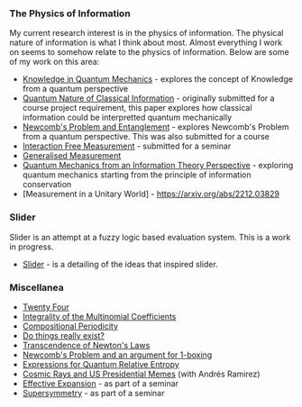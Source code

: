 ### The Physics of Information
My current research interest is in the physics of information. The physical nature of information is what I think about most. Almost everything I work on seems to somehow relate to the physics of information. Below are some of my work on this area:
* [Knowledge in Quantum Mechanics](quantum-knowledge.pdf) - explores the concept of Knowledge from a quantum perspective
* [Quantum Nature of Classical Information](quantum-nature.pdf) - originally submitted for a course project requirement, this paper explores how classical information could be interpretted quantum mechanically
* [Newcomb's Problem and Entanglement](quantum-newcomb.pdf) - explores Newcomb's Problem from a quantum perspective. This was also submitted for a course
* [Interaction Free Measurement](interaction-free.pdf) - submitted for a seminar
* [Generalised Measurement](generalised-measurement.pdf)
* [Quantum Mechanics from an Information Theory Perspective](qm-it.pdf) - exploring quantum mechanics starting from the principle of information conservation
* [Measurement in a Unitary World] - https://arxiv.org/abs/2212.03829

### Slider
Slider is an attempt at a fuzzy logic based evaluation system. This is a work in progress.
* [Slider](slider.pdf) - is a detailing of the ideas that inspired slider.

### Miscellanea
* [Twenty Four](twenty-four.pdf)
* [Integrality of the Multinomial Coefficients](multinomial-integrality.pdf)
* [Compositional Periodicity](compositional-periodicity.pdf)
* [Do things really exist?](things-exist.pdf)
* [Transcendence of Newton's Laws](newtonian-transcendence.pdf)
* [Newcomb's Problem and an argument for 1-boxing](newcomb.pdf)
* [Expressions for Quantum Relative Entropy](relative-entropy-expressions.pdf)
* [Cosmic Rays and US Presidential Memes](cosmic-rays-memes.pdf) (with Andrés Ramirez⁩)
* [Effective Expansion](effective-expansion.pdf) - as part of a seminar
* [Supersymmetry](supersymmetry-seminar.pdf) - as part of a seminar
